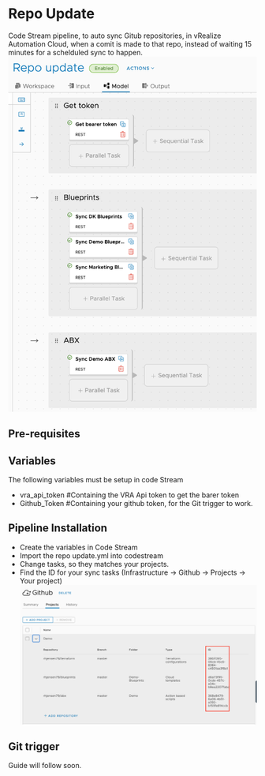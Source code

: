 # Repo Update

Code Stream pipeline, to auto sync Gitub repositories, in vRealize Automation Cloud, when a comit is made to that repo, instead of waiting 15 minutes for a schelduled sync to happen.
![ID](https://github.com/rhjensen79/vra-extensibility/blob/master/Repo_Update/Screenshoots/pipeline.png)

## Pre-requisites

## Variables

The following variables must be setup in code Stream

- vra_api_token #Containing the VRA Api token to get the barer token
- Github_Token #Containing your github token, for the Git trigger to work.


## Pipeline Installation

- Create the variables in Code Stream
- Import the repo update.yml into codestream
- Change tasks, so they matches your projects.
- Find the ID for your sync tasks (Infrastructure -> Github -> Projects -> Your project)
![ID](https://github.com/rhjensen79/vra-extensibility/blob/master/Repo_Update/Screenshoots/id.png)

## Git trigger

Guide will follow soon.